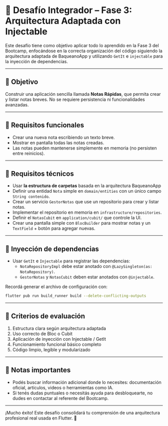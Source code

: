 # 📝 Desafío Integrador – Fase 3: Arquitectura Adaptada con Injectable

Este desafío tiene como objetivo aplicar todo lo aprendido en la Fase 3 del Bootcamp, enfocándose en
la correcta organización del código siguiendo la arquitectura adaptada de BaqueanoApp y utilizando
`GetIt` e `injectable` para la inyección de dependencias.

---

## 🎯 Objetivo

Construir una aplicación sencilla llamada **Notas Rápidas**, que permita crear y listar notas
breves. No se requiere persistencia ni funcionalidades avanzadas.

---

## 🧩 Requisitos funcionales

- Crear una nueva nota escribiendo un texto breve.
- Mostrar en pantalla todas las notas creadas.
- Las notas pueden mantenerse simplemente en memoria (no persisten entre reinicios).

---

## 🧱 Requisitos técnicos

- Usar **la estructura de carpetas** basada en la arquitectura BaqueanoApp
- Definir una entidad `Nota` simple en `domain/entities` con un único campo `String contenido`.
- Crear un servicio `GestorNotas` que use un repositorio para crear y listar notas.
- Implementar el repositorio en memoria en `infrastructure/repositories`.
- Definir el `NotasCubit` en `application/cubit/` que controle la UI.
- Crear una pantalla simple con `BlocBuilder` para mostrar notas y un `TextField` + botón para
  agregar nuevas.

---

## 🔌 Inyección de dependencias

- Usar `GetIt` e `Injectable` para registrar las dependencias:
    - `NotaRepositoryImpl` debe estar anotado con `@LazySingleton(as: NotaRepository)`.
    - `GestorNotas` y `NotasCubit` deben estar anotados con `@injectable`.

Recordá generar el archivo de configuración con:

```bash
flutter pub run build_runner build --delete-conflicting-outputs
```

---

## 🧠 Criterios de evaluación

1. Estructura clara según arquitectura adaptada
2. Uso correcto de Bloc o Cubit
3. Aplicación de inyección con Injectable / GetIt
4. Funcionamiento funcional básico completo
5. Código limpio, legible y modularizado

---

## 📝 Notas importantes

- Podés buscar información adicional donde lo necesites: documentación oficial, artículos, videos o herramientas como IA.
- Si tenés dudas puntuales o necesitás ayuda para desbloquearte, no dudes en contactar al referente del Bootcamp.

---

¡Mucho éxito! Este desafío consolidará tu comprensión de una arquitectura profesional real usada en
Flutter. 🚀
